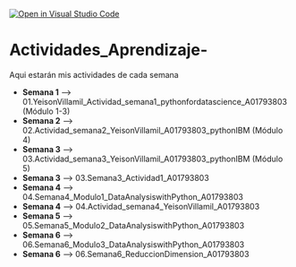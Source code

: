 [![Open in Visual Studio Code](https://classroom.github.com/assets/open-in-vscode-c66648af7eb3fe8bc4f294546bfd86ef473780cde1dea487d3c4ff354943c9ae.svg)](https://classroom.github.com/online_ide?assignment_repo_id=8461612&assignment_repo_type=AssignmentRepo)
# Actividades_Aprendizaje-
Aqui estarán mis actividades de cada semana

* **Semana 1** -->  01.YeisonVillamil_Actividad_semana1_pythonfordatascience_A01793803 (Módulo 1-3)
* **Semana 2** -->  02.Actividad_semana2_YeisonVillamil_A01793803_pythonIBM (Módulo 4)
* **Semana 3** -->  03.Actividad_semana3_YeisonVillamil_A01793803_pythonIBM (Módulo 5)
* **Semana 3** -->  03.Semana3_Actividad1_A01793803
* **Semana 4** -->  04.Semana4_Modulo1_DataAnalysiswithPython_A01793803
* **Semana 4** -->  04.Actividad_semana4_YeisonVillamil_A01793803
* **Semana 5** -->  05.Semana5_Modulo2_DataAnalysiswithPython_A01793803
* **Semana 6** -->  06.Semana6_Modulo3_DataAnalysiswithPython_A01793803
* **Semana 6** -->  06.Semana6_ReduccionDimension_A01793803